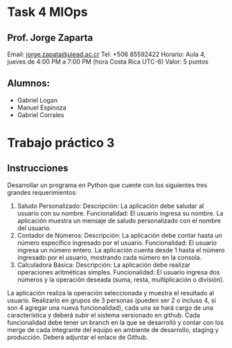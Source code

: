 # Task 4 MlOps 

## Prof. Jorge Zaparta

Email: jorge.zapata@ulead.ac.cr Tel: +506 85592422
Horario: Aula 4, jueves de 4:00 PM a 7:00 PM (hora Costa Rica UTC-6)
Valor: 5 puntos


## Alumnos:
- Gabriel Logan
- Manuel Espinoza
- Gabriel Corrales


# Trabajo práctico 3
## Instrucciones

Desarrollar un programa en Python que cuente con los siguientes tres grandes requerimientos:
1. Saludo Personalizado:
Descripción: La aplicación debe saludar al usuario con su nombre.
Funcionalidad:
El usuario ingresa su nombre.
La aplicación muestra un mensaje de saludo personalizado con el nombre del
usuario.
2. Contador de Números:
Descripción: La aplicación debe contar hasta un número específico ingresado por el
usuario.
Funcionalidad:
El usuario ingresa un número entero.
La aplicación cuenta desde 1 hasta el número ingresado por el usuario,
mostrando cada número en la consola.
3. Calculadora Básica:
Descripción: La aplicación debe realizar operaciones aritméticas simples.
Funcionalidad:
El usuario ingresa dos números y la operación deseada (suma, resta,
multiplicación o división).


La aplicación realiza la operación seleccionada y muestra el resultado al usuario.
Realizarlo en grupos de 3 personas (pueden ser 2 o incluso 4, si son 4 agregar una nueva
funcionalidad), cada una se hará cargo de una característica y deberá subir el sistema
versionado en github. Cada funcionalidad debe tener un branch en la que se desarrolló y
contar con los merge de cada integrante del equipo en ambiente de desarrollo, staging y
producción. Deberá adjuntar el enlace de Github.
